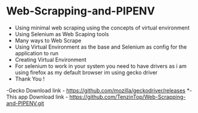 # Web-Scrapping-and-PIPENV
- Using minimal web scraping using the concepts of virtual environment
- Using Selenium as Web Scaping tools 
- Many ways to Web Scrape 
- Using Virtual Environment as the base and Selenium as config for the application to run 
- Creating Virtual Environment 
- For selenium to work in your system you need to have drivers as i am using firefox as my default browser im using gecko driver 
- Thank You !

-Gecko Download link - https://github.com/mozilla/geckodriver/releases
*-This app Download link - https://github.com/TenzinTop/Web-Scrapping-and-PIPENV.git
